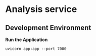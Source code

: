 # Analysis service

## Development Environment

<!--
1. **Create Environment and Install Packages**

   ```shell
   conda create -n analysis_service python=3.10
   ```

   ```shell
   conda activate analysis_service
   ```

   ```shell
   pip install -r requirements.txt
   ```

2. -->

**Run the Application**

```shell
uvicorn app:app --port 7000
```

